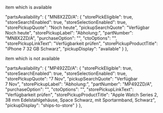 item which is available

"partsAvailability": {
          "MN8X2ZD/A": {
            "storePickEligible": true,
            "storeSearchEnabled": true,
            "storeSelectionEnabled": true,
            "storePickupQuote": "Noch heute",
            "pickupSearchQuote": "Verfügbar<br/>Noch heute",
            "storePickupLabel": "Abholung:",
            "partNumber": "MN8X2ZD/A",
            "purchaseOption": "",
            "ctoOptions": "",
            "storePickupLinkText": "Verfügbarkeit prüfen",
            "storePickupProductTitle": "iPhone 7 32 GB Schwarz",
            "pickupDisplay": "available"
          }
        },

item which is not available

"partsAvailability": {
          "MP492ZD/A": {
            "storePickEligible": true,
            "storeSearchEnabled": true,
            "storeSelectionEnabled": true,
            "storePickupQuote": "7 Nov",
            "pickupSearchQuote": "Verfügbar<br/>7 Nov",
            "storePickupLabel": "Abholung:",
            "partNumber": "MP492ZD/A",
            "purchaseOption": "",
            "ctoOptions": "",
            "storePickupLinkText": "Verfügbarkeit prüfen",
            "storePickupProductTitle": "Apple Watch Series 2, 38 mm Edelstahlgehäuse, Space Schwarz, mit Sportarmband, Schwarz",
            "pickupDisplay": "ships-to-store"
          }
        },
